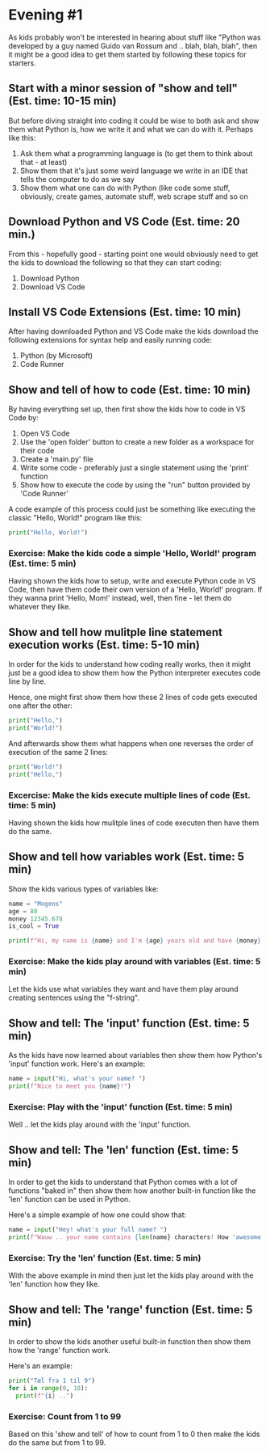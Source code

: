 # Evening #1
As kids probably won't be interested in hearing about stuff like "Python was developed by a guy named Guido van Rossum and .. blah, blah, blah", then it might be a good idea to get them started by following these topics for starters.

## Start with a minor session of "show and tell" (Est. time: 10-15 min)
But before diving straight into coding it could be wise to both ask and show them what Python is, how we write it and what we can do with it. Perhaps like this:
1. Ask them what a programming language is (to get them to think about that - at least)
2. Show them that it's just some weird language we write in an IDE that tells the computer to do as we say
3. Show them what one can do with Python (like code some stuff, obviously, create games, automate stuff, web scrape stuff and so on

## Download Python and VS Code (Est. time: 20 min.)
From this - hopefully good - starting point one would obviously need to get the kids to download the following so that they can start coding:
1. Download Python
2. Download VS Code

## Install VS Code Extensions (Est. time: 10 min)
After having downloaded Python and VS Code make the kids download the following extensions for syntax help and easily running code:
1. Python (by Microsoft)
2. Code Runner

## Show and tell of how to code (Est. time: 10 min)
By having everything set up, then first show the kids how to code in VS Code by:
1. Open VS Code
2. Use the 'open folder' button to create a new folder as a workspace for their code
3. Create a 'main.py' file
4. Write some code - preferably just a single statement using the 'print' function
5. Show how to execute the code by using the "run" button provided by 'Code Runner'

A code example of this process could just be something like executing the classic "Hello, World!" program like this:
```python
print("Hello, World!")
```

### Exercise: Make the kids code a simple 'Hello, World!' program (Est. time: 5 min)
Having shown the kids how to setup, write and execute Python code in VS Code, then have them code their own version of a 'Hello, World!' program. If they wanna print 'Hello, Mom!' instead, well, then fine - let them do whatever they like.

## Show and tell how mulitple line statement execution works (Est. time: 5-10 min)
In order for the kids to understand how coding really works, then it might just be a good idea to show them how the Python interpreter executes code line by line.

Hence, one might first show them how these 2 lines of code gets executed one after the other:
```python
print("Hello,")
print("World!")
```

And afterwards show them what happens when one reverses the order of execution of the same 2 lines:

```python
print("World!")
print("Hello,")
```

### Excercise: Make the kids execute multiple lines of code (Est. time: 5 min)
Having shown the kids how mulitple lines of code executen then have them do the same.

## Show and tell how variables work (Est. time: 5 min)
Show the kids various types of variables like:
```python
name = "Mogens"
age = 80
money 12345.678
is_cool = True

print(f"Hi, my name is {name} and I'm {age} years old and have {money} in the bank. And I'm totally cool right!? {is_cool} ")
```

### Exercise: Make the kids play around with variables (Est. time: 5 min)
Let the kids use what variables they want and have them play around creating sentences using the "f-string".

## Show and tell: The 'input' function (Est. time: 5 min)
As the kids have now learned about variables then show them how Python's 'input' function work. Here's an example:
```python
name = input("Hi, what's your name? ")
print(f"Nice to meet you {name}!")
```

### Exercise: Play with the 'input' function (Est. time: 5 min)
Well .. let the kids play around with the 'input' function.

## Show and tell: The 'len' function (Est. time: 5 min)
In order to get the kids to understand that Python comes with a lot of functions "baked in" then show them how another built-in function like the 'len' function can be used in Python.

Here's a simple example of how one could show that:
```python
name = input("Hey! what's your full name? ")
print(f"Wauw .. your name contains {len(name} characters! How 'awesome' is that .. ;P ")
```

### Exercise: Try the 'len' function (Est. time: 5 min)
With the above example in mind then just let the kids play around with the 'len' function how they like.

## Show and tell: The 'range' function (Est. time: 5 min)
In order to show the kids another useful built-in function then show them how the 'range' function work.

Here's an example:
```python
print("Tæl fra 1 til 9")
for i in range(0, 10):
  print(f"{i} ..")
```

### Exercise: Count from 1 to 99
Based on this 'show and tell' of how to count from 1 to 0 then make the kids do the same but from 1 to 99.

